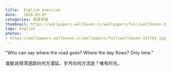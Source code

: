 ```yaml
---
title:  English exercise
date:   2018-03-07
categories: 英语早操
thumbnail: https://wallpapers.wallhaven.cc/wallpapers/full/wallhaven-315781.jpg
tags: English
photos:
- https://wallpapers.wallhaven.cc/wallpapers/full/wallhaven-315781.jpg
---
```


"Who can say where the road goes? Where the day flows? Only time."
<p>谁能说得清道路向何方漫延，岁月向何方流逝？唯有时光。</p>
